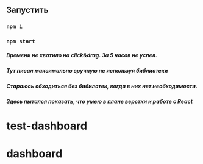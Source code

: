 
## Запустить

### `npm i`
### `npm start`

##### Времени не хватило на click&drag. За 5 часов не успел.
##### Тут писал максимально вручную не используя библиотеки
##### Стараюсь обходиться без бибилотек, когда в них нет необходимости. 
##### Здесь пытался показать, что умею в плане верстки и работе с React
# test-dashboard
# dashboard

